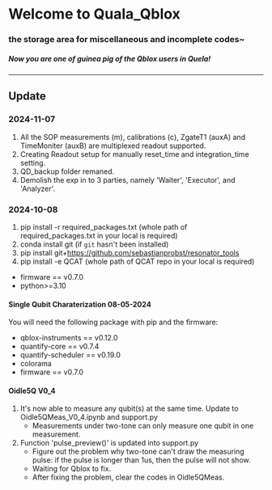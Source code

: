 Welcome to Quala_Qblox
=============================================
### the storage area for miscellaneous and incomplete codes~
##### Now you are one of guinea pig of the Qblox users in Quela!
---------------------------------
## Update
### 2024-11-07
 1. All the SOP measurements (m), calibrations (c), ZgateT1 (auxA) and TimeMoniter (auxB) are multiplexed readout supported.
 2. Creating Readout setup for manually reset_time and integration_time setting.
 3. QD_backup folder remaned.
 4. Demolish the exp in to 3 parties, namely 'Waiter', 'Executor', and 'Analyzer'.

### 2024-10-08 
 1. pip install -r required_packages.txt (whole path of required_packages.txt in your local is required)
 2. conda install git (if `git` hasn't been installed)
 3. pip install git+https://github.com/sebastianprobst/resonator_tools
 4. pip install -e QCAT (whole path of QCAT repo in your local is required)
 * firmware == v0.7.0
 * python>=3.10

#### Single Qubit Charaterization 08-05-2024
You will need the following package with pip and the firmware:  
 * qblox-instruments == v0.12.0  
 * quantify-core == v0.7.4  
 * quantify-scheduler == v0.19.0  
 * colorama
 * firmware == v0.7.0

#### Oidle5Q V0_4
1. It's now able to measure any qubit(s) at the same time. Update to Oidle5QMeas_V0_4.ipynb and support.py
    * Measurements under two-tone can only measure one qubit in one measurement.
2. Function 'pulse_preview()' is updated into support.py
    * Figure out the problem why two-tone can't draw the measuring pulse: if the pulse is longer than 1us, then the pulse will not show.
    * Waiting for Qblox to fix.
    * After fixing the problem, clear the codes in Oidle5QMeas.
  



    
